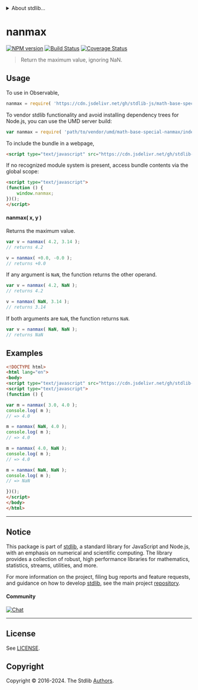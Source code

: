 <!--

@license Apache-2.0

Copyright (c) 2024 The Stdlib Authors.

Licensed under the Apache License, Version 2.0 (the "License");
you may not use this file except in compliance with the License.
You may obtain a copy of the License at

   http://www.apache.org/licenses/LICENSE-2.0

Unless required by applicable law or agreed to in writing, software
distributed under the License is distributed on an "AS IS" BASIS,
WITHOUT WARRANTIES OR CONDITIONS OF ANY KIND, either express or implied.
See the License for the specific language governing permissions and
limitations under the License.

-->


<details>
  <summary>
    About stdlib...
  </summary>
  <p>We believe in a future in which the web is a preferred environment for numerical computation. To help realize this future, we've built stdlib. stdlib is a standard library, with an emphasis on numerical and scientific computation, written in JavaScript (and C) for execution in browsers and in Node.js.</p>
  <p>The library is fully decomposable, being architected in such a way that you can swap out and mix and match APIs and functionality to cater to your exact preferences and use cases.</p>
  <p>When you use stdlib, you can be absolutely certain that you are using the most thorough, rigorous, well-written, studied, documented, tested, measured, and high-quality code out there.</p>
  <p>To join us in bringing numerical computing to the web, get started by checking us out on <a href="https://github.com/stdlib-js/stdlib">GitHub</a>, and please consider <a href="https://opencollective.com/stdlib">financially supporting stdlib</a>. We greatly appreciate your continued support!</p>
</details>

# nanmax

[![NPM version][npm-image]][npm-url] [![Build Status][test-image]][test-url] [![Coverage Status][coverage-image]][coverage-url] <!-- [![dependencies][dependencies-image]][dependencies-url] -->

> Return the maximum value, ignoring NaN.

<!-- Section to include introductory text. Make sure to keep an empty line after the intro `section` element and another before the `/section` close. -->

<section class="intro">

</section>

<!-- /.intro -->

<!-- Package usage documentation. -->



<section class="usage">

## Usage

To use in Observable,

```javascript
nanmax = require( 'https://cdn.jsdelivr.net/gh/stdlib-js/math-base-special-nanmax@umd/browser.js' )
```

To vendor stdlib functionality and avoid installing dependency trees for Node.js, you can use the UMD server build:

```javascript
var nanmax = require( 'path/to/vendor/umd/math-base-special-nanmax/index.js' )
```

To include the bundle in a webpage,

```html
<script type="text/javascript" src="https://cdn.jsdelivr.net/gh/stdlib-js/math-base-special-nanmax@umd/browser.js"></script>
```

If no recognized module system is present, access bundle contents via the global scope:

```html
<script type="text/javascript">
(function () {
    window.nanmax;
})();
</script>
```

#### nanmax( x, y )

Returns the maximum value.

```javascript
var v = nanmax( 4.2, 3.14 );
// returns 4.2

v = nanmax( +0.0, -0.0 );
// returns +0.0
```

If any argument is `NaN`, the function returns the other operand.

```javascript
var v = nanmax( 4.2, NaN );
// returns 4.2

v = nanmax( NaN, 3.14 );
// returns 3.14
```

If both arguments are `NaN`, the function returns `NaN`.

```javascript
var v = nanmax( NaN, NaN );
// returns NaN
```

</section>

<!-- /.usage -->

<!-- Package usage notes. Make sure to keep an empty line after the `section` element and another before the `/section` close. -->

<section class="notes">

</section>

<!-- /.notes -->

<!-- Package usage examples. -->

<section class="examples">

## Examples

<!-- eslint no-undef: "error" -->

```html
<!DOCTYPE html>
<html lang="en">
<body>
<script type="text/javascript" src="https://cdn.jsdelivr.net/gh/stdlib-js/math-base-special-nanmax@umd/browser.js"></script>
<script type="text/javascript">
(function () {

var m = nanmax( 3.0, 4.0 );
console.log( m );
// => 4.0

m = nanmax( NaN, 4.0 );
console.log( m );
// => 4.0

m = nanmax( 4.0, NaN );
console.log( m );
// => 4.0

m = nanmax( NaN, NaN );
console.log( m );
// => NaN

})();
</script>
</body>
</html>
```

</section>

<!-- /.examples -->

<!-- C interface documentation. -->



<!-- Section for related `stdlib` packages. Do not manually edit this section, as it is automatically populated. -->

<section class="related">

</section>

<!-- /.related -->

<!-- Section for all links. Make sure to keep an empty line after the `section` element and another before the `/section` close. -->


<section class="main-repo" >

* * *

## Notice

This package is part of [stdlib][stdlib], a standard library for JavaScript and Node.js, with an emphasis on numerical and scientific computing. The library provides a collection of robust, high performance libraries for mathematics, statistics, streams, utilities, and more.

For more information on the project, filing bug reports and feature requests, and guidance on how to develop [stdlib][stdlib], see the main project [repository][stdlib].

#### Community

[![Chat][chat-image]][chat-url]

---

## License

See [LICENSE][stdlib-license].


## Copyright

Copyright &copy; 2016-2024. The Stdlib [Authors][stdlib-authors].

</section>

<!-- /.stdlib -->

<!-- Section for all links. Make sure to keep an empty line after the `section` element and another before the `/section` close. -->

<section class="links">

[npm-image]: http://img.shields.io/npm/v/@stdlib/math-base-special-nanmax.svg
[npm-url]: https://npmjs.org/package/@stdlib/math-base-special-nanmax

[test-image]: https://github.com/stdlib-js/math-base-special-nanmax/actions/workflows/test.yml/badge.svg?branch=main
[test-url]: https://github.com/stdlib-js/math-base-special-nanmax/actions/workflows/test.yml?query=branch:main

[coverage-image]: https://img.shields.io/codecov/c/github/stdlib-js/math-base-special-nanmax/main.svg
[coverage-url]: https://codecov.io/github/stdlib-js/math-base-special-nanmax?branch=main

<!--

[dependencies-image]: https://img.shields.io/david/stdlib-js/math-base-special-nanmax.svg
[dependencies-url]: https://david-dm.org/stdlib-js/math-base-special-nanmax/main

-->

[chat-image]: https://img.shields.io/gitter/room/stdlib-js/stdlib.svg
[chat-url]: https://app.gitter.im/#/room/#stdlib-js_stdlib:gitter.im

[stdlib]: https://github.com/stdlib-js/stdlib

[stdlib-authors]: https://github.com/stdlib-js/stdlib/graphs/contributors

[umd]: https://github.com/umdjs/umd
[es-module]: https://developer.mozilla.org/en-US/docs/Web/JavaScript/Guide/Modules

[deno-url]: https://github.com/stdlib-js/math-base-special-nanmax/tree/deno
[deno-readme]: https://github.com/stdlib-js/math-base-special-nanmax/blob/deno/README.md
[umd-url]: https://github.com/stdlib-js/math-base-special-nanmax/tree/umd
[umd-readme]: https://github.com/stdlib-js/math-base-special-nanmax/blob/umd/README.md
[esm-url]: https://github.com/stdlib-js/math-base-special-nanmax/tree/esm
[esm-readme]: https://github.com/stdlib-js/math-base-special-nanmax/blob/esm/README.md
[branches-url]: https://github.com/stdlib-js/math-base-special-nanmax/blob/main/branches.md

[stdlib-license]: https://raw.githubusercontent.com/stdlib-js/math-base-special-nanmax/main/LICENSE
    
<!-- <related-links> -->

<!-- </related-links> -->

</section>

<!-- /.links -->
